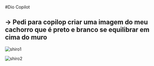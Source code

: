 #Dio Copilot

## -> Pedi para copilop criar uma imagem do meu cachorro que é preto e branco se equilibrar em cima do muro

![shiro1](https://github.com/user-attachments/assets/854a0b41-8ab0-43c8-8a25-eda369e42d44)


![shiro2](https://github.com/user-attachments/assets/2698a99f-1c2a-4083-b29d-4db4f9aa7a58)
